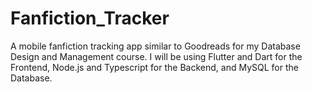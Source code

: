 # Fanfiction_Tracker
A mobile fanfiction tracking app similar to Goodreads for my Database Design and Management course.
I will be using Flutter and Dart for the Frontend, Node.js and Typescript for the Backend, and MySQL for the Database.

